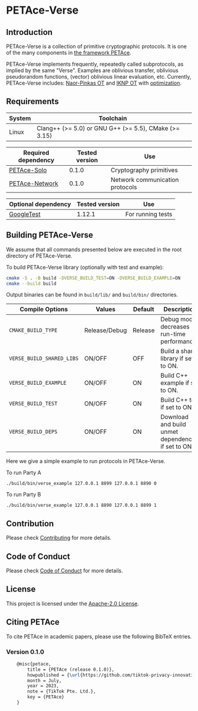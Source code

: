 # PETAce-Verse

## Introduction

PETAce-Verse is a collection of primitive cryptographic protocols.
It is one of the many components in [the framework PETAce](https://github.com/tiktok-privacy-innovation/PETAce).

PETAce-Verse implements frequently, repeatedly called subprotocols, as implied by the same "Verse".
Examples are oblivious transfer, oblivious pseudorandom functions, (vector) oblivious linear evaluation, etc.
Currently, PETAce-Verse includes: [Naor-Pinkas OT](https://dl.acm.org/doi/10.5555/365411.365502) and [IKNP OT](https://link.springer.com/chapter/10.1007/978-3-540-45146-4_9) with [optimization](https://link.springer.com/article/10.1007/s00145-016-9236-6).

## Requirements

| System | Toolchain                                             |
|--------|-------------------------------------------------------|
| Linux  | Clang++ (>= 5.0) or GNU G++ (>= 5.5), CMake (>= 3.15) |

| Required dependency                                                            | Tested version | Use                             |
|--------------------------------------------------------------------------------|----------------|---------------------------------|
| [PETAce-Solo](https://github.com/tiktok-privacy-innovation/PETAce-Solo)       | 0.1.0          | Cryptography primitives         |
| [PETAce-Network](https://github.com/tiktok-privacy-innovation/PETAce-Network) | 0.1.0          | Network communication protocols |

| Optional dependency                                | Tested version | Use               |
|----------------------------------------------------|----------------|-------------------|
| [GoogleTest](https://github.com/google/googletest) | 1.12.1         | For running tests |

## Building PETAce-Verse

We assume that all commands presented below are executed in the root directory of PETAce-Verse.

To build PETAce-Verse library (optionally with test and example):

```bash
cmake -S . -B build -DVERSE_BUILD_TEST=ON -DVERSE_BUILD_EXAMPLE=ON
cmake --build build
```

Output binaries can be found in `build/lib/` and `build/bin/` directories.

| Compile Options           | Values        | Default | Description                                         |
|---------------------------|---------------|---------|-----------------------------------------------------|
| `CMAKE_BUILD_TYPE`        | Release/Debug | Release | Debug mode decreases run-time performance.          |
| `VERSE_BUILD_SHARED_LIBS` | ON/OFF        | OFF     | Build a shared library if set to ON.                |
| `VERSE_BUILD_EXAMPLE`     | ON/OFF        | ON      | Build C++ example if set to ON.                     |
| `VERSE_BUILD_TEST`        | ON/OFF        | ON      | Build C++ test if set to ON.                        |
| `VERSE_BUILD_DEPS`        | ON/OFF        | ON      | Download and build unmet dependencies if set to ON. |

Here we give a simple example to run protocols in PETAce-Verse.

To run Party A

```shell
./build/bin/verse_example 127.0.0.1 8899 127.0.0.1 8890 0
```

To run Party B

```shell
./build/bin/verse_example 127.0.0.1 8890 127.0.0.1 8899 1
```

## Contribution

Please check [Contributing](CONTRIBUTING.md) for more details.

## Code of Conduct

Please check [Code of Conduct](CODE_OF_CONDUCT.md) for more details.

## License

This project is licensed under the [Apache-2.0 License](LICENSE).

## Citing PETAce

To cite PETAce in academic papers, please use the following BibTeX entries.

### Version 0.1.0

```tex
    @misc{petace,
        title = {PETAce (release 0.1.0)},
        howpublished = {\url{https://github.com/tiktok-privacy-innovation/PETAce}},
        month = July,
        year = 2023,
        note = {TikTok Pte. Ltd.},
        key = {PETAce}
    }
```

